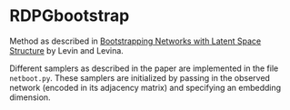 # RDPGbootstrap
Method as described in <a href='https://arxiv.org/abs/1907.10821'>Bootstrapping Networks with Latent Space Structure</a> by Levin and Levina.

Different samplers as described in the paper are implemented in the file `netboot.py`. These samplers are initialized by passing in the observed network (encoded in its adjacency matrix) and specifying an embedding dimension.
